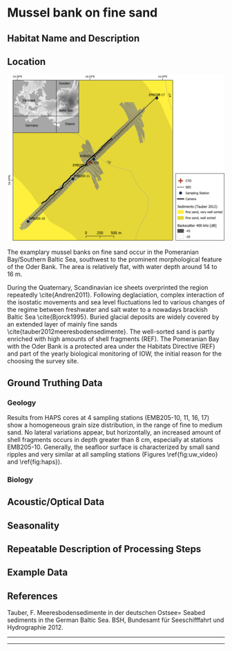 # Mussel bank on fine sand

## Habitat Name and Description


## Location

![Location of sample area](img/oderbank_overview.png)

The examplary mussel banks on fine sand occur in the Pomeranian Bay/Southern Baltic Sea, southwest to the prominent morphological feature of the Oder Bank. The area is relatively flat, with water depth around 14 to 16 m.

During the Quaternary, Scandinavian ice sheets overprinted the region repeatedly \cite{Andren2011}. Following deglaciation, complex interaction of the isostatic movements and sea level fluctuations led to various changes of the regime between freshwater and salt water to a nowadays brackish Baltic Sea \cite{Bjorck1995}. Buried glacial deposits are widely covered by an extended layer of mainly fine sands \cite{tauber2012meeresbodensedimente}. The well-sorted sand is partly enriched with high amounts of shell fragments (REF). The Pomeranian Bay with the Oder Bank is a protected area under the Habitats Directive (REF) and part of the yearly biological monitoring of IOW, the initial reason for the choosing the survey site.

## Ground Truthing Data
### Geology
Results from HAPS cores at 4 sampling stations (EMB205-10, 11, 16, 17) show a homogeneous grain size distribution, in the range of fine to medium sand. No lateral variations appear, but horizontally, an increased amount of shell fragments occurs in depth greater than 8 cm, especially at stations EMB205-10. Generally, the seafloor surface is characterized by small sand ripples and very similar at all sampling stations (Figures \ref{fig:uw_video} and \ref{fig:haps}).


### Biology


## Acoustic/Optical Data

## Seasonality


## Repeatable Description of Processing Steps

## Example Data

## References
Tauber, F. Meeresbodensedimente in der deutschen Ostsee= Seabed sediments in the German Baltic Sea. BSH, Bundesamt für Seeschifffahrt und Hydrographie 2012.

---


---
